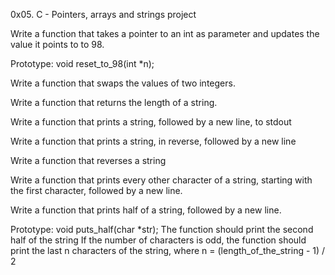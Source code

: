 0x05. C - Pointers, arrays and strings project

Write a function that takes a pointer to an int as parameter and updates the value it points to to 98.

Prototype: void reset_to_98(int *n);

Write a function that swaps the values of two integers.

Write a function that returns the length of a string.

Write a function that prints a string, followed by a new line, to stdout

Write a function that prints a string, in reverse, followed by a new line

Write a function that reverses a string

Write a function that prints every other character of a string, starting with the first character, followed by a new line.

Write a function that prints half of a string, followed by a new line.

Prototype: void puts_half(char *str);
The function should print the second half of the string
If the number of characters is odd, the function should print the last n characters of the string, where n = (length_of_the_string - 1) / 2
